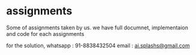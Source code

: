 # assignments
Some of assignments taken by us.  we have full documnet, implementaion and code for each assignments

for the solution, 
whatsapp : 91-8838432504
email : ai.splashs@gmail.com
